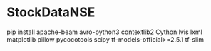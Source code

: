 # StockDataNSE
pip install apache-beam avro-python3 contextlib2 Cython lvis lxml matplotlib pillow pycocotools scipy tf-models-official>=2.5.1 tf-slim
